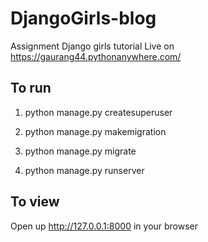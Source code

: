 # DjangoGirls-blog
Assignment Django girls tutorial
Live on https://gaurang44.pythonanywhere.com/


## To run
1. python manage.py createsuperuser

2. python manage.py makemigration

3. python manage.py migrate

4. python manage.py runserver

## To view
Open up http://127.0.0.1:8000 in your browser
